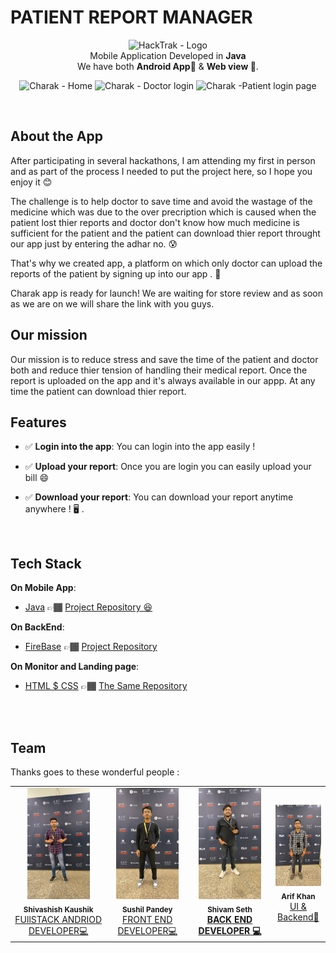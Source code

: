 # PATIENT REPORT MANAGER

<!-- header section -->

<p align="center">
  <img  alt="HackTrak - Logo" src="https://media.giphy.com/media/y2UL05sy9dn90cPQOV/giphy.gif" height="224" /><br/>
  <span>Mobile Application Developed in <b>Java</b></span><br/>
  <span>We have both <b>Android  App🤖</b> & <b>Web view  🍎</b>. </span><br/>
</p>
<!-- header section END -->
  
<!-- show case/gif section -->

<p align="center">
    <img alt="Charak - Home" height="620" src="https://media.giphy.com/media/WaAXt6KdKmrHCNHS1U/giphy.gif" />
    <img alt="Charak - Doctor login" height="620" src="https://media.giphy.com/media/7wvIZBJPUnZYUZB7SE/giphy.gif" />
    <img alt="Charak -Patient login page " height="620" src="https://media.giphy.com/media/Kd9szRdP5yPqRnoq99/giphy.gif" />
    
  </a>
</p>
<!-- show case/gif section END-->

<br/>

<!-- about app -->

## About the App

After participating in several hackathons, I am attending my first in person  and as part of the process I needed to put the project here, so I hope you enjoy it 😊

The challenge is  to help  doctor to save time and avoid the wastage of the medicine which was due to the over precription which is caused when the patient lost thier  reports and doctor don't know how much medicine is sufficient for the patient  and  the patient can download thier report throught our app just by entering the adhar no.   😰

That's why we created app, a platform on which only doctor can upload the reports of the patient by signing up into  our app . 🤩


Charak app is ready for launch! We are waiting for store review and as soon as we are on we will share the link with you guys.

<!-- We are happy to receive [feedback](https://www.producthunt.com/posts/hackatrack-1) and answer any Qs about the project and its future! 🙂 -->

## Our mission

Our mission is to reduce stress and save the time of the patient  and doctor both and  reduce thier tension of handling their  medical report. Once the 
report is  uploaded  on the  app  and it's always available in our appp. At any time the patient can download thier report. 

## Features

- ✅ **Login into the app**: You can login  into the app easily ! 

- ✅ **Upload your report**: Once you are login you can easily upload your bill  😄


- ✅ **Download your report**: You can download your report anytime anywhere ! 🖥 .

<br/>

## Tech Stack

**On Mobile App**:

- [Java](https://www.oracle.com/in/java/) 👉🏾 [Project Repository 😆](https://github.com/samuelmataraso/hacktrack)

**On BackEnd**:

- [FireBase](https://firebase.google.com/docs) 👉🏾 [Project Repository](https://github.com/pedrojsn96/hack-track)

**On Monitor and Landing page**:

- [HTML $ CSS](https://www.w3.org/Style/CSS/Overview.en.html) 👉🏾 [The Same Repository](https://github.com/codERSunny812/HTF3.0)

<br/>

<!-- about app END-->




<br/>

## Team

Thanks goes to these wonderful people :

<!-- ALL-CONTRIBUTORS-LIST:START - Do not remove or modify this section -->
<!-- prettier-ignore -->
 <table>
  <tr>
    <td align="center"><img src="https://github.com/codERSunny812/HTF3.0/blob/main/image/shivashish.jpg" width="100px;" alt="Shivashish Kaushik"/><br /><sub><b>Shivashish Kaushik</b></sub><br /><a href="https://github.com/Shivcoder27"title="Code">FUllSTACK ANDRIOD DEVELOPER💻</a></td> 
    <td align="center"><img src="https://github.com/codERSunny812/HTF3.0/blob/main/image/sunny.jpg" width="100px;" alt="Sushil pandey"/><br /><sub><b>Sushil Pandey </b></sub><br /><a href="https://github.com/codersunny812"title="Code">FRONT END DEVELOPER💻</a></td>
     <td align="center"><img src="https://github.com/codERSunny812/HTF3.0/blob/main/image/shivam.jpg" width="100px;" alt="Shivam Seth"/><br /><sub><b>Shivam Seth </
rawb></sub><br /><a href="https://github.com/shivamseth22"title="Code">BACK END DEVELOPER 💻</a></td>
    <td align="center"><img src="https://github.com/codERSunny812/HTF3.0/blob/main/image/arif.jpg" width="100px;" alt="João Ventura"/><br /><sub><b>Arif Khan</b></sub><br /><a href="https://github.com/shivamseth22"title="Design">UI & Backend🎨</a></td>
  </tr>
</table> 


  


<!-- ALL-CONTRIBUTORS-LIST:END -->
